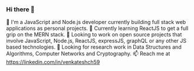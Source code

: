 ### Hi there 👋

🔭 I'm a JavaScript and Node.js developer currently building full stack web applications as personal projects.
🌱 Currently learning ReactJS to get a full grip on the MERN stack.
👯 Looking to work on open source projects that involve JavaScript, Node.js, ReactJS, expressJS, graphQL or any other JS based technologies.
💬 Looking for research work in Data Structures and Algorithms, Computer Networks and Cryptography.
📫 Reach me at https://linkedin.com/in/venkateshch59

<!--
**venkatexh/venkatexh** is a ✨ _special_ ✨ repository because its `README.md` (this file) appears on your GitHub profile.

Here are some ideas to get you started:


- ⚡ Fun fact: ...
-->

